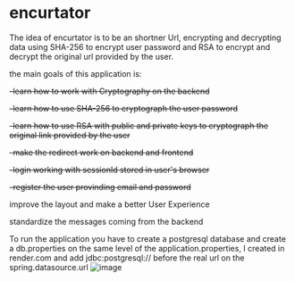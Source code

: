 # encurtator

The idea of encurtator is to be an shortner Url, encrypting and decrypting data using SHA-256 to encrypt user password and RSA to encrypt and decrypt the original url provided by the user.

the main goals of this application is:

~~-learn how to work with Cryptography on the backend~~

~~-learn how to use SHA-256 to cryptograph the user password~~

~~-learn how to use RSA with public and private keys to cryptograph the original link provided by the user~~

~~-make the redirect work on backend and frontend~~

~~-login working with sessionId stored in user's browser~~

~~-register the user provinding email and password~~

improve the layout and make a better User Experience

standardize the messages coming from the backend

To run the application you have to create a postgresql database and create a db.properties on the same level of the application.properties, I created in render.com and add jdbc:postgresql:// before the real url on the spring.datasource.url
![image](https://github.com/user-attachments/assets/28af308a-748a-4a90-8c03-60de7e9d4c6f)
